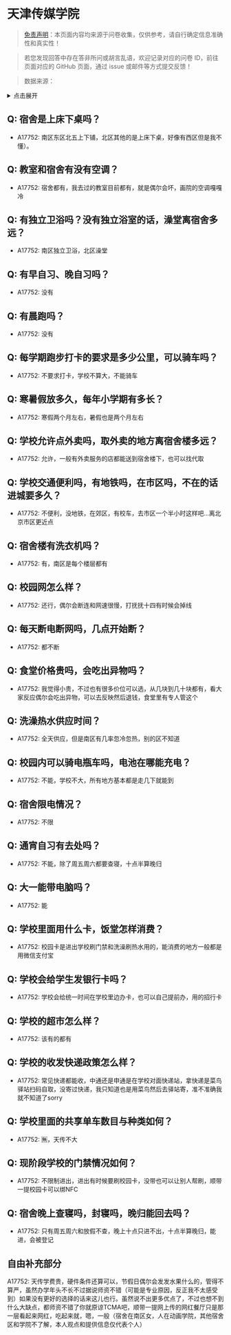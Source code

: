 # 天津传媒学院

> [免责声明](https://colleges.chat/#_3)：本页面内容均来源于问卷收集，仅供参考，请自行确定信息准确性和真实性！

> 若您发现回答中存在答非所问或胡言乱语，欢迎记录对应的问卷 ID，前往页面对应的 GitHub 页面，通过 issue 或邮件等方式提交反馈！

> 数据来源：

<details><summary>点击展开</summary>
<ul>
<li>A17752: 匿名 (2023 年 06 月)</li>
</ul>
</details>

## Q: 宿舍是上床下桌吗？

- A17752: 南区东区北五上下铺，北区其他的是上床下桌，好像有西区但是我不懂）。

## Q: 教室和宿舍有没有空调？

- A17752: 宿舍都有，我去过的教室目前都有，就是偶尔会坏，画院的空调嘎嘎冷

## Q: 有独立卫浴吗？没有独立浴室的话，澡堂离宿舍多远？

- A17752: 南区独立卫浴，北区澡堂

## Q: 有早自习、晚自习吗？

- A17752: 没有

## Q: 有晨跑吗？

- A17752: 没有

## Q: 每学期跑步打卡的要求是多少公里，可以骑车吗？

- A17752: 不要求打卡，学校不算大，不能骑车

## Q: 寒暑假放多久，每年小学期有多长？

- A17752: 寒假两个月左右，暑假也是两个月左右

## Q: 学校允许点外卖吗，取外卖的地方离宿舍楼多远？

- A17752: 允许，一般有外卖服务的店都能送到宿舍楼下，也可以找代取

## Q: 学校交通便利吗，有地铁吗，在市区吗，不在的话进城要多久？

- A17752: 不便利，没地铁，在郊区，有校车，去市区一个半小时这样吧...离北京市区更近点

## Q: 宿舍楼有洗衣机吗？

- A17752: 有，南区是每个楼层都有

## Q: 校园网怎么样？

- A17752: 还行，偶尔会断连和网速很慢，打抚抚十四有时候会掉线

## Q: 每天断电断网吗，几点开始断？

- A17752: 都不断

## Q: 食堂价格贵吗，会吃出异物吗？

- A17752: 我觉得小贵，不过也有很多价位可以选，从几块到几十块都有，看大家反应偶尔会吃出异物，可以去反映然后退钱，食堂里有专人管这个

## Q: 洗澡热水供应时间？

- A17752: 全天供应，但是南区有几率忽冷忽热，别的区不知道

## Q: 校园内可以骑电瓶车吗，电池在哪能充电？

- A17752: 不能，学校不大，所有地方基本都是走几下就能到

## Q: 宿舍限电情况？

- A17752: 不限

## Q: 通宵自习有去处吗？

- A17752: 不能，除了周五周六都要查寝，十点半算晚归

## Q: 大一能带电脑吗？

- A17752: 能

## Q: 学校里面用什么卡，饭堂怎样消费？

- A17752: 校园卡是进出学校刷门禁和洗澡刷热水用的，能消费的地方一般都是用微信支付宝

## Q: 学校会给学生发银行卡吗？

- A17752: 学校会给统一时间在学校里边办卡，也可以自己提前办，用的招行卡

## Q: 学校的超市怎么样？

- A17752: 该有的都有

## Q: 学校的收发快递政策怎么样？

- A17752: 常见快递都能收，中通还是申通是在学校对面快递站，拿快递是菜鸟驿站扫码自取，没寄过快递，我只知道也是用菜鸟然后去驿站寄，准不准确我就不知道了sorry

## Q: 学校里面的共享单车数目与种类如何？

- A17752: 🈚️，天传不大

## Q: 现阶段学校的门禁情况如何？

- A17752: 不限制进出，进出有时候要刷校园卡，没带也可以让别人帮刷，顺带一提校园卡可以绑NFC

## Q: 宿舍晚上查寝吗，封寝吗，晚归能回去吗？

- A17752: 只有周五周六和放假不查，晚上十点只进不出，十点半算晚归，能进，会被登记

## 自由补充部分

A17752: 天传学费贵，硬件条件还算可以，节假日偶尔会发发水果什么的，管得不算严，虽然办学年头不长不过据说师资不错（可能是专业原因，反正我不太感受到）如果没有更好的选择的话来这儿也行。虽然说不出更多优点了，不过也想不到什么大缺点，都师资不错了你就原谅TCMA吧，顺带一提网上传的网红餐厅只是那一层看起来网红，吃起来就，嗯，一般（宿舍在南区女，人在动画学院，其他宿舍区和学院不了解，本人观点和提供信息仅代表个人）